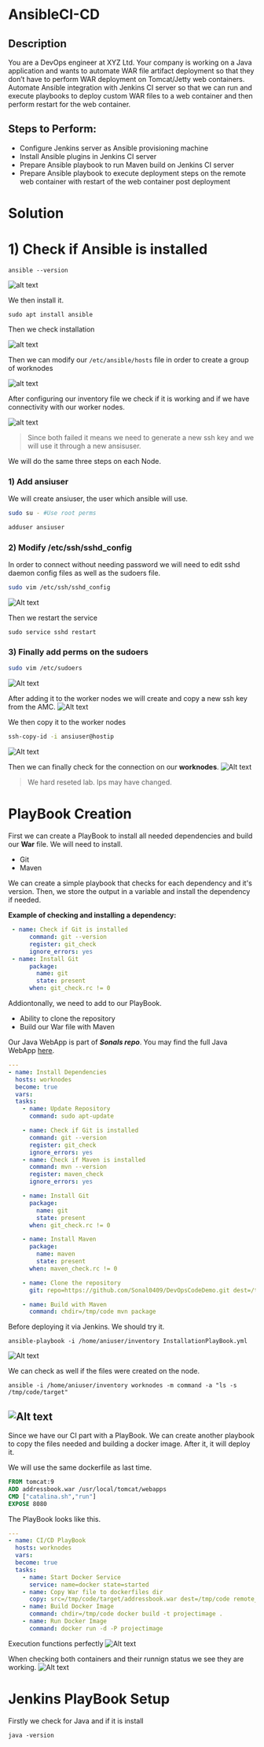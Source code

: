 # AnsibleCI-CD

## Description
You are a DevOps engineer at XYZ Ltd. Your company is working on a Java application and wants to automate WAR file artifact deployment so that they don’t have to perform WAR deployment on Tomcat/Jetty web containers. Automate Ansible integration with Jenkins CI server so that we can run and execute playbooks to deploy custom WAR files to a web container and then perform restart for the web container.

## Steps to Perform:
- Configure Jenkins server as Ansible provisioning machine
- Install Ansible plugins in Jenkins CI server
- Prepare Ansible playbook to run Maven build on Jenkins CI server
- Prepare Ansible playbook to execute deployment steps on the remote web container with restart of the web container post deployment

# Solution

# 1) Check if Ansible is installed

```shell
ansible --version
```
![alt text](https://github.com/fpedrazav02/AnsibleCI-CD/blob/main/img/ansversion.png)

We then install it.

```shell
sudo apt install ansible
```
Then we check installation

![alt text](.\img/ansversion2.png)

Then we can modify our `/etc/ansible/hosts` file in order to create a group of worknodes

![alt text](.\img/hosts.png)

After configuring our inventory file we check if it is working and if we have connectivity with our worker nodes.

![alt text](.\img/workerconnectcheck.png)

> Since both failed it means we need to generate a new ssh key and we will use it through a new ansisuser. 

We will do the same three steps on each Node.

### 1) Add ansiuser
We will create ansiuser, the user which ansible will use.
```bash
sudo su - #Use root perms

adduser ansiuser
```
### 2) Modify /etc/ssh/sshd_config
In order to connect without needing password we will need to edit sshd daemon config files as well as the sudoers file. 

```bash
sudo vim /etc/ssh/sshd_config
```
![Alt text](.\img/nopasswd.png)

Then we restart the service
```
sudo service sshd restart
```
### 3) Finally add perms on the sudoers
```bash
sudo vim /etc/sudoers
```
![Alt text](.\img/sudoers.png)

After adding it to the worker nodes we will create and copy a new ssh key from the AMC. 
![Alt text](.\img/sshkeygen.png)

We then copy it to the worker nodes

```bash
ssh-copy-id -i ansiuser@hostip
```
![Alt text](.\img/keyadd.png)

Then we can finally check for the connection on our **worknodes**.
![Alt text](.\img/pongsuccess.png)
> We hard reseted lab. Ips may have changed.

# PlayBook Creation
First we can create a PlayBook to install all needed dependencies and build our **War** file. We will need to install.

- Git
- Maven

We can create a simple playbook that checks for each dependency and it's version. Then, we store the output in a variable and install the dependency if needed.

**Example of checking and installing a dependency:**
```yaml
 - name: Check if Git is installed
      command: git --version
      register: git_check
      ignore_errors: yes
 - name: Install Git
      package:
        name: git
        state: present
      when: git_check.rc != 0
``` 
Addiontonally, we need to add to our PlayBook. 

- Ability to clone the repository
- Build our War file with Maven

Our Java WebApp is part of ***Sonals repo***.
You may find the full Java WebApp [here](https://github.com/Sonal0409/DevOpsCodeDemo).


```yml
---
- name: Install Dependencies
  hosts: worknodes
  become: true
  vars: 
  tasks:
    - name: Update Repository
      command: sudo apt-update

    - name: Check if Git is installed
      command: git --version
      register: git_check
      ignore_errors: yes
    - name: Check if Maven is installed
      command: mvn --version
      register: maven_check
      ignore_errors: yes

    - name: Install Git
      package:
        name: git
        state: present
      when: git_check.rc != 0

    - name: Install Maven
      package:
        name: maven
        state: present
      when: maven_check.rc != 0

    - name: Clone the repository
      git: repo=https://github.com/Sonal0409/DevOpsCodeDemo.git dest=/tmp/code

    - name: Build with Maven
      command: chdir=/tmp/code mvn package
```
Before deploying it via Jenkins. We should try it.

```
ansible-playbook -i /home/aniuser/inventory InstallationPlayBook.yml
```
![Alt text](.\img/pbruntest.png)

We can check as well if the files were created on the node.

```
ansible -i /home/aniuser/inventory worknodes -m command -a "ls -s /tmp/code/target"
```
![Alt text](.\img/ansifiles.png)
---
Since we have our CI part with a PlayBook. We can create another playbook to copy the files needed and building a docker image. After it, it will deploy it.

We will use the same dockerfile as last time.

```dockerfile
FROM tomcat:9
ADD addressbook.war /usr/local/tomcat/webapps
CMD ["catalina.sh","run"]
EXPOSE 8080
```
The PlayBook looks like this.

```yml
---
- name: CI/CD PlayBook
  hosts: worknodes
  vars:
  become: true
  tasks:
    - name: Start Docker Service
      service: name=docker state=started
    - name: Copy War file to dockerfiles dir
      copy: src=/tmp/code/target/addressbook.war dest=/tmp/code remote_src=yes
    - name: Build Docker Image
      command: chdir=/tmp/code docker build -t projectimage .
    - name: Run Docker Image
      command: docker run -d -P projectimage
```
Execution functions perfectly
![Alt text](.\img/dockerplayb.png)

When checking both containers and their runnign status we see they are working.
![Alt text](.\img/runcont.png)

# Jenkins PlayBook Setup

Firstly we check for Java and if it is install
```
java -version
```
